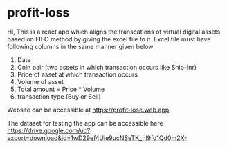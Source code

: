 # profit-loss
Hi, This is a react app which aligns the transcations of virtual digital assets based on FIFO method by giving the excel file to it. Excel file must have following columns in the same manner given below:

1) Date
2) Coin pair (two assets in which transaction occurs like Shib-Inr)
3) Price of asset at which transaction occurs
4) Volume of asset
5) Total amount = Price * Volume
6) transaction type (Buy or Sell)

Website can be accessible at https://profit-lose.web.app

The dataset for testing the app can be accessible here https://drive.google.com/uc?export=download&id=1wD29ef4Uie9ucNSeTK_nl9fd1Qd0m2X-
